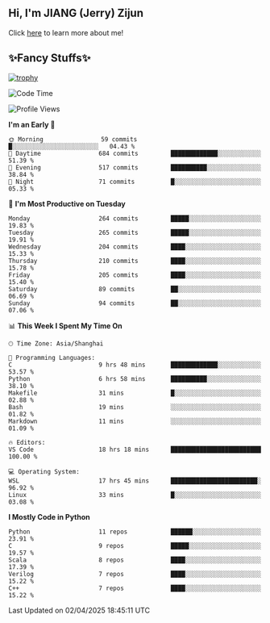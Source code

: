 ## Hi, I'm JIANG (Jerry) Zijun

Click [here](https://jzjerry.github.io/about/) to learn more about me!

## ✨Fancy Stuffs✨
[![trophy](https://github-profile-trophy.vercel.app/?username=jzjerry&theme=onedark)](https://github.com/ryo-ma/github-profile-trophy)
<!--START_SECTION:waka-->
![Code Time](http://img.shields.io/badge/Code%20Time-1%2C178%20hrs%2020%20mins-blue)

![Profile Views](http://img.shields.io/badge/Profile%20Views-9-blue)

**I'm an Early 🐤** 

```text
🌞 Morning                59 commits          █░░░░░░░░░░░░░░░░░░░░░░░░   04.43 % 
🌆 Daytime                684 commits         █████████████░░░░░░░░░░░░   51.39 % 
🌃 Evening                517 commits         ██████████░░░░░░░░░░░░░░░   38.84 % 
🌙 Night                  71 commits          █░░░░░░░░░░░░░░░░░░░░░░░░   05.33 % 
```
📅 **I'm Most Productive on Tuesday** 

```text
Monday                   264 commits         █████░░░░░░░░░░░░░░░░░░░░   19.83 % 
Tuesday                  265 commits         █████░░░░░░░░░░░░░░░░░░░░   19.91 % 
Wednesday                204 commits         ████░░░░░░░░░░░░░░░░░░░░░   15.33 % 
Thursday                 210 commits         ████░░░░░░░░░░░░░░░░░░░░░   15.78 % 
Friday                   205 commits         ████░░░░░░░░░░░░░░░░░░░░░   15.40 % 
Saturday                 89 commits          ██░░░░░░░░░░░░░░░░░░░░░░░   06.69 % 
Sunday                   94 commits          ██░░░░░░░░░░░░░░░░░░░░░░░   07.06 % 
```


📊 **This Week I Spent My Time On** 

```text
🕑︎ Time Zone: Asia/Shanghai

💬 Programming Languages: 
C                        9 hrs 48 mins       █████████████░░░░░░░░░░░░   53.57 % 
Python                   6 hrs 58 mins       ██████████░░░░░░░░░░░░░░░   38.10 % 
Makefile                 31 mins             █░░░░░░░░░░░░░░░░░░░░░░░░   02.88 % 
Bash                     19 mins             ░░░░░░░░░░░░░░░░░░░░░░░░░   01.82 % 
Markdown                 11 mins             ░░░░░░░░░░░░░░░░░░░░░░░░░   01.09 % 

🔥 Editors: 
VS Code                  18 hrs 18 mins      █████████████████████████   100.00 % 

💻 Operating System: 
WSL                      17 hrs 45 mins      ████████████████████████░   96.92 % 
Linux                    33 mins             █░░░░░░░░░░░░░░░░░░░░░░░░   03.08 % 
```

**I Mostly Code in Python** 

```text
Python                   11 repos            ██████░░░░░░░░░░░░░░░░░░░   23.91 % 
C                        9 repos             █████░░░░░░░░░░░░░░░░░░░░   19.57 % 
Scala                    8 repos             ████░░░░░░░░░░░░░░░░░░░░░   17.39 % 
Verilog                  7 repos             ████░░░░░░░░░░░░░░░░░░░░░   15.22 % 
C++                      7 repos             ████░░░░░░░░░░░░░░░░░░░░░   15.22 % 
```




 Last Updated on 02/04/2025 18:45:11 UTC
<!--END_SECTION:waka-->
